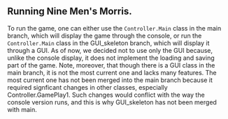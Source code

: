 ## Running Nine Men's Morris.

To run the game, one can either use the `Controller.Main` class in the main branch, which will display the game through the console, or run the `Controller.Main` class in the GUI_skeleton branch, which will display it through a GUI. As of now, we decided not to use only the GUI because, unlike the console display, it does not implement the loading and saving part of the game. Note, moreover, that though there is a GUI class in the main branch, it is not the most current one and lacks many features. The most current one has not been merged into the main branch because it required signficant changes in other classes, especially Controller.GamePlay1. Such changes would conflict with the way the console version runs, and this is why GUI_skeleton has not been merged with main.
